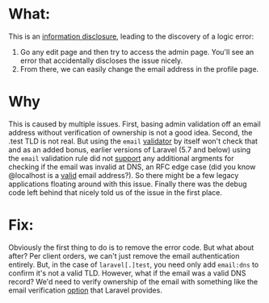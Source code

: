 # What:
This is an [information disclosure](https://portswigger.net/web-security/information-disclosure), leading to the discovery of a logic error:
1. Go any edit page and then try to access the admin page. You'll see an error that accidentally discloses the issue nicely.
2. From there, we can easily change the email address in the profile page.

# Why
This is caused by multiple issues. First, basing admin validation off an email address without verification of ownership is not a good idea. Second, the .test TLD is not real. But using the `email` [validator](https://laravel.com/docs/8.x/validation#rule-email) by itself won't check that and as an added bonus, earlier versions of Laravel (5.7 and below) using the `email` validation rule did not [support](https://laravel.com/docs/5.7/validation#rule-email) any additional argments for checking if the email was invalid at DNS, an RFC edge case (did you know @localhost is a [valid](https://superuser.com/questions/635870/can-i-test-my-local-e-mail-server-without-setting-up-a-domain) email address?). So there might be a few legacy applications floating around with this issue. Finally there was the debug code left behind that nicely told us of the issue in the first place.

# Fix:
Obviously the first thing to do is to remove the error code. But what about after? Per client orders, we can't just remove the email authentication entirely. But, in the case of `laravel[.]test`, you need only add `email:dns` to confirm it's not a valid TLD. However, what if the email was a valid DNS record? We'd need to verify ownership of the email with something like the email verification [option](https://laravel.com/docs/8.x/verification) that Laravel provides. 